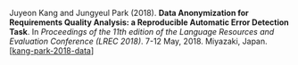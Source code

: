Juyeon Kang and Jungyeul Park (2018). **Data Anonymization for Requirements Quality Analysis: a Reproducible Automatic Error Detection Task**.  In *Proceedings of the 11th edition of the Language Resources and Evaluation Conference (LREC 2018)*. 7-12 May, 2018. Miyazaki, Japan. [[kang-park-2018-data](https://aclanthology.org/L18-1702/)]

